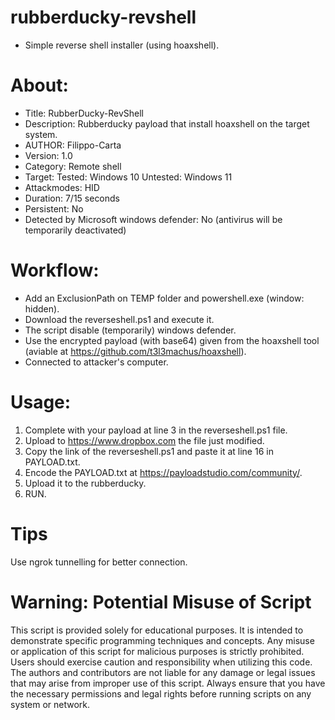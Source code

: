 # rubberducky-revshell
- Simple reverse shell installer (using hoaxshell).
# About:
- Title: RubberDucky-RevShell
- Description: Rubberducky payload that install hoaxshell on the target system.
- AUTHOR: Filippo-Carta 
- Version: 1.0
- Category: Remote shell
- Target: Tested: Windows 10 Untested: Windows 11
- Attackmodes: HID
- Duration: 7/15 seconds
- Persistent: No
- Detected by Microsoft windows defender: No (antivirus will be temporarily deactivated)
# Workflow:
- Add an ExclusionPath on TEMP folder and powershell.exe (window: hidden).
- Download the reverseshell.ps1 and execute it.
- The script disable (temporarily) windows defender.
- Use the encrypted payload (with base64) given from the hoaxshell tool (aviable at https://github.com/t3l3machus/hoaxshell).
- Connected to attacker's computer.
# Usage:
1. Complete with your payload at line 3 in the reverseshell.ps1 file.
2. Upload to https://www.dropbox.com the file just modified.
3. Copy the link of the reverseshell.ps1 and paste it at line 16 in PAYLOAD.txt.
4. Encode the PAYLOAD.txt at https://payloadstudio.com/community/.
5. Upload it to the rubberducky.
6. RUN.
# Tips
Use ngrok tunnelling for better connection.
# Warning: Potential Misuse of Script
This script is provided solely for educational purposes. It is intended to demonstrate specific programming techniques and concepts. Any misuse or application of this script for malicious purposes is strictly prohibited. Users should exercise caution and responsibility when utilizing this code. The authors and contributors are not liable for any damage or legal issues that may arise from improper use of this script. Always ensure that you have the necessary permissions and legal rights before running scripts on any system or network.
